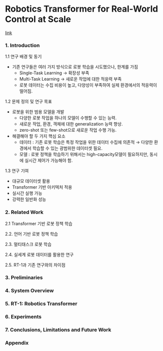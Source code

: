 # Robotics Transformer for Real-World Control at Scale
[link](https://robotics-transformer1.github.io/)

### 1. Introduction
1.1 연구 배경 및 동기
- 기존 연구들은 여러 가지 방식으로 로봇 학습을 시도했으나, 한계를 가짐
    - Single-Task Learning → 확장성 부족
    - Multi-Task Learning → 새로운 작업에 대한 적응력 부족
    - 로봇 데이터는 수집 비용이 높고, 다양성이 부족하여 실제 환경에서의 적응력이 떨어짐.

1.2 문제 정의 및 연구 목표
- 로봇을 위한 범용 모델을 개발
    - 다양한 로봇 작업을 하나의 모델이 수행할 수 있는 능력.
    - 새로운 작업, 환경, 객체에 대한 generalization 능력 향상.
    - zero-shot 또는 few-shot으로 새로운 작업 수행 가능.
- 해결해야 할 두 가지 핵심 요소
    - 데이터 : 기존 로봇 학습은 특정 작업을 위한 데이터 수집에 의존적 → 다양한 환경에서 학습할 수 있는 광범위한 데이터셋 필요.
    - 모델 : 로봇 정책을 학습하기 위해서는 high-capacity모델이 필요하지만, 동시에 실시간 제어가 가능해야 함.

1.3 연구 기여
- 대규모 데이터셋 활용
- Transformer 기반 아키텍처 적용
- 실시간 실행 가능
- 강력한 일반화 성능

### 2. Related Work
2.1 Transformer 기반 로봇 정책 학습

2.2. 언어 기반 로봇 정책 학습

2.3. 멀티태스크 로봇 학습

2.4. 실세계 로봇 데이터를 활용한 연구

2.5. RT-1과 기존 연구와의 차이점

### 3. Preliminaries

### 4. System Overview

### 5. RT-1: Robotics Transformer

### 6. Experiments

### 7. Conclusions, Limitations and Future Work

### Appendix